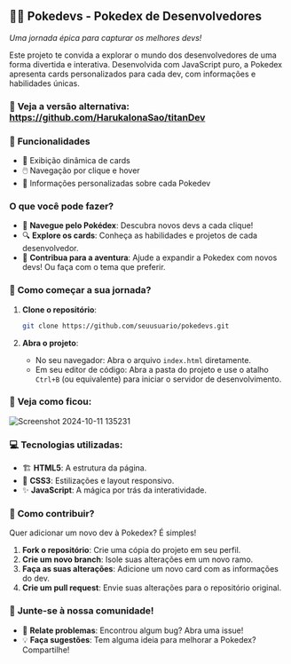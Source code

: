## 🐱‍💻 **Pokedevs - Pokedex de Desenvolvedores**
*Uma jornada épica para capturar os melhores devs!*

Este projeto te convida a explorar o mundo dos desenvolvedores de uma forma divertida e interativa. Desenvolvida com JavaScript puro, a Pokedex apresenta cards personalizados para cada dev, com informações e habilidades únicas.
### 🔎 **Veja a versão alternativa**: https://github.com/HarukaIonaSao/titanDev

### 🚀 **Funcionalidades**
- 🔄 Exibição dinâmica de cards
- 🖱️ Navegação por clique e hover
- 📜 Informações personalizadas sobre cada Pokedev

### **O que você pode fazer?**
- 🧭 **Navegue pelo Pokédex**: Descubra novos devs a cada clique!
- 🔍 **Explore os cards**: Conheça as habilidades e projetos de cada desenvolvedor.
- 🤝 **Contribua para a aventura**: Ajude a expandir a Pokedex com novos devs! Ou faça com o tema que preferir.

### 🏁 **Como começar a sua jornada?**

1. **Clone o repositório**:
    ```bash
    git clone https://github.com/seuusuario/pokedevs.git
    ```

2. **Abra o projeto**:
    - No seu navegador: Abra o arquivo `index.html` diretamente.
    - Em seu editor de código: Abra a pasta do projeto e use o atalho `Ctrl+B` (ou equivalente) para iniciar o servidor de desenvolvimento.

### 📸 **Veja como ficou**:
![Screenshot 2024-10-11 135231](https://github.com/user-attachments/assets/d3ccc49e-0c38-4438-9e41-0ac310ee5afb)


### 💻 **Tecnologias utilizadas**:
- 🏗️ **HTML5**: A estrutura da página.
- 🎨 **CSS3**: Estilizações e layout responsivo.
- ✨ **JavaScript**: A mágica por trás da interatividade.

### 🤲 **Como contribuir?**
Quer adicionar um novo dev à Pokedex? É simples!

1. **Fork o repositório**: Crie uma cópia do projeto em seu perfil.
2. **Crie um novo branch**: Isole suas alterações em um novo ramo.
3. **Faça as suas alterações**: Adicione um novo card com as informações do dev.
4. **Crie um pull request**: Envie suas alterações para o repositório original.

### 🌟 **Junte-se à nossa comunidade!**
- 🐛 **Relate problemas**: Encontrou algum bug? Abra uma issue!
- 💡 **Faça sugestões**: Tem alguma ideia para melhorar a Pokedex? Compartilhe!

